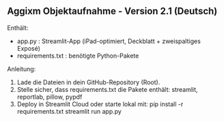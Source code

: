 Aggixm Objektaufnahme - Version 2.1 (Deutsch)
------------------------------------------------
Enthält:
- app.py : Streamlit-App (iPad-optimiert, Deckblatt + zweispaltiges Exposé)
- requirements.txt : benötigte Python-Pakete

Anleitung:
1. Lade die Dateien in dein GitHub-Repository (Root).
2. Stelle sicher, dass requirements.txt die Pakete enthält: streamlit, reportlab, pillow, pypdf
3. Deploy in Streamlit Cloud oder starte lokal mit:
   pip install -r requirements.txt
   streamlit run app.py
